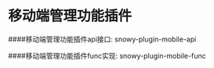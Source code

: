 # 移动端管理功能插件

####移动端管理功能插件api接口: snowy-plugin-mobile-api

####移动端管理功能插件func实现: snowy-plugin-mobile-func
